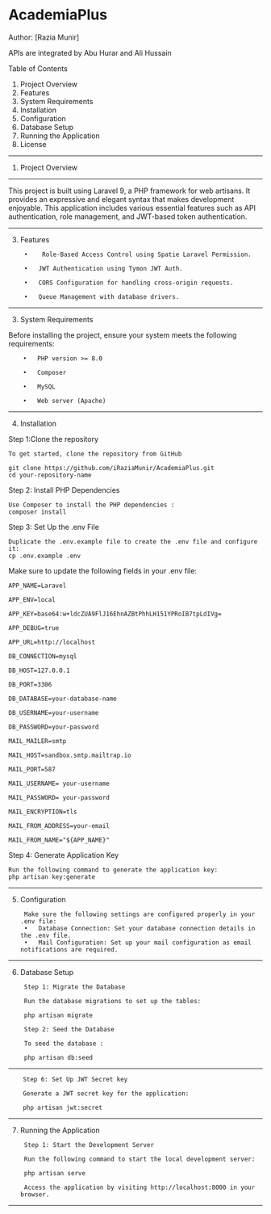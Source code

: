 # AcademiaPlus
 
Author: [Razia Munir]

APIs are integrated by Abu Hurar and Ali Hussain 

Table of Contents
1.	Project Overview
2.	Features
3.	System Requirements
4.	Installation
5.	Configuration
6.	Database Setup
7.	Running the Application
9.	License

________________________________________

1. Project Overview
________________________________________

This project is built using Laravel 9, a PHP framework for web artisans. It provides an expressive and elegant syntax that makes development enjoyable.
This application includes various essential features such as API authentication, role management, and JWT-based token authentication.
________________________________________


3. Features
        
        •	 Role-Based Access Control using Spatie Laravel Permission.
        
        •	JWT Authentication using Tymon JWT Auth.
        
        •	CORS Configuration for handling cross-origin requests.
        
        •	Queue Management with database drivers.

________________________________________

3. System Requirements

Before installing the project, ensure your system meets the following requirements:

        •	PHP version >= 8.0
        
        •	Composer
        
        •	MySQL
        
        •	Web server (Apache)

________________________________________

4. Installation
   
Step 1:Clone the repository

    To get started, clone the repository from GitHub

    git clone https://github.com/iRaziaMunir/AcademiaPlus.git
    cd your-repository-name
Step 2: Install PHP Dependencies

    Use Composer to install the PHP dependencies :
    composer install
    
Step 3: Set Up the .env File

    Duplicate the .env.example file to create the .env file and configure it:
    cp .env.example .env
Make sure to update the following fields in your .env file:

    APP_NAME=Laravel
    
    APP_ENV=local
    
    APP_KEY=base64:w+ldcZUA9FlJ16EhnAZBtPhhLH151YPRoIB7tpLdIVg=
    
    APP_DEBUG=true
    
    APP_URL=http://localhost

    DB_CONNECTION=mysql
    
    DB_HOST=127.0.0.1
    
    DB_PORT=3306
    
    DB_DATABASE=your-database-name
    
    DB_USERNAME=your-username
    
    DB_PASSWORD=your-password

    MAIL_MAILER=smtp
    
    MAIL_HOST=sandbox.smtp.mailtrap.io
    
    MAIL_PORT=587
    
    MAIL_USERNAME= your-username
    
    MAIL_PASSWORD= your-password
    
    MAIL_ENCRYPTION=tls
    
    MAIL_FROM_ADDRESS=your-email
    
    MAIL_FROM_NAME="${APP_NAME}"

Step 4: Generate Application Key

    Run the following command to generate the application key:
    php artisan key:generate
    
________________________________________

5. Configuration
   
        Make sure the following settings are configured properly in your .env file:
        •	Database Connection: Set your database connection details in the .env file.
        •	Mail Configuration: Set up your mail configuration as email notifications are required.
   
________________________________________

6. Database Setup
           
        Step 1: Migrate the Database
   
        Run the database migrations to set up the tables:
   
        php artisan migrate
   
        Step 2: Seed the Database
   
        To seed the database :
   
        php artisan db:seed
   
________________________________________
    
        Step 6: Set Up JWT Secret key
        
        Generate a JWT secret key for the application:
        
        php artisan jwt:secret

________________________________________

7. Running the Application
   
        Step 1: Start the Development Server
   
        Run the following command to start the local development server:
   
        php artisan serve
   
        Access the application by visiting http://localhost:8000 in your browser.
   
________________________________________


